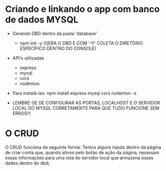 # Criando e linkando o app com banco de dados MYSQL 

- Gerando DBD dentro da pasta 'database'
    - npm init -y  (GERA O DBD E COM '-Y' COLETA O DIRETÓRIO ESPECÍFICO DENTRO DO CONSOLE)

- API's utilizadas
    - express
    - mysql
    - cors
    - nodemon
 
- Para instalá-las: npm install express mysql cors nodemon -s

- LEMBRE-SE DE CONFIGURAR AS PORTAS, LOCALHOST E O SERVIDOR LOCAL DO MYSQL CORRETAMENTE PARA QUE TUDO FUNCIONE SEM ERROS!!! 
  
# O CRUD
O CRUD funciona da seguinte forma: Temos alguns inputs dentro da página de criar conta que, quando ativos pelo botão de ação da página, repassam essas informações para uma rota do servidor local que armazena esses dados dentro do dbd;
